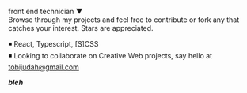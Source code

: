 
front end technician ▼  
Browse through my projects and feel free to contribute or fork any that catches your interest. Stars are appreciated.  
  
 ◾ React, Typescript, [S]CSS  
 ◾ Looking to collaborate on Creative Web projects, say hello at tobijudah@gmail.com 
 
 ***bleh***
